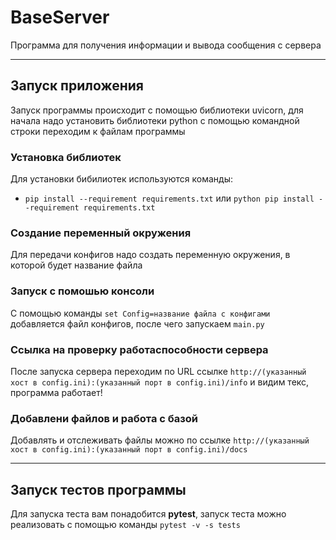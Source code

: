 # BaseServer
Программа для получения информации и вывода сообщения с сервера
___________________________________________________________________________________________________________________________________________________________________________________
## Запуск приложения
Запуск программы происходит с помощью библиотеки uvicorn, для начала надо установить библиотеки python с помощью командной строки переходим к файлам программы 

### Установка библиотек
Для установки бибилиотек используются команды:
- ```pip install --requirement requirements.txt``` или ```python pip install --requirement requirements.txt```

### Создание переменный окружения
Для передачи конфигов надо создать переменную окружения, в которой будет название файла

### Запуск с помошью консоли
C помощью команды ```set Config=название файла с конфигами``` добавляется файл конфигов, после чего запускаем ```main.py```

### Ссылка на проверку работаспособности сервера
После запуска сервера переходим по URL ссылке ```http://(указанный хост в config.ini):(указанный порт в config.ini)/info``` и видим текс, программа работает!

### Добавлени файлов и работа с базой
Добавлять и отслеживать файлы можно по ссылке ```http://(указанный хост в config.ini):(указанный порт в config.ini)/docs```
___________________________________________________________________________________________________________________________________________________________________________________
## Запуск тестов программы
Для запуска теста вам понадобится **pytest**, запуск теста можно реализовать с помощью команды ```pytest -v -s tests```

